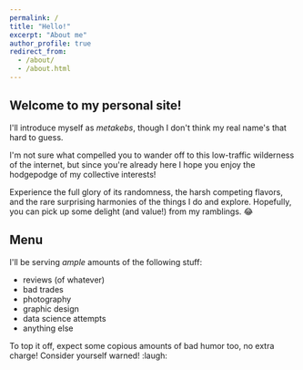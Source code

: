 ```yaml
---
permalink: /
title: "Hello!"
excerpt: "About me"
author_profile: true
redirect_from: 
  - /about/
  - /about.html
---
```


**Welcome to my personal site!**
------
I'll introduce myself as _metakebs_, though I don't think my real name's that hard to guess. 

I'm not sure what compelled you to wander off to this low-traffic wilderness of the internet, but since you're already here I hope you enjoy the hodgepodge of my collective interests! 

Experience the full glory of its randomness, the harsh competing flavors, and the rare surprising harmonies of the things I do and explore. Hopefully, you can pick up some delight (and value!) from my ramblings. :joy:

**Menu**
------
I'll be serving _ample_ amounts of the following stuff:
* reviews (of whatever)
* bad trades
* photography
* graphic design
* data science attempts
* anything else

To top it off, expect some copious amounts of bad humor too, no extra charge! Consider yourself warned! :laugh:
